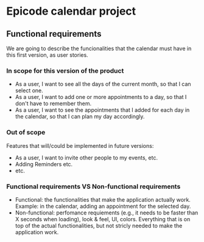 
# Epicode calendar project

## Functional requirements

We are going to describe the funcionalities that the calendar must have in this first version, as user stories.

### In scope for this version of the product

- As a user, I want to see all the days of the current month, so that I can select one.
- As a user, I want to add one or more appointments to a day, so that I don't have to remember them.
- As a user, I want to see the appointments that I added for each day in the calendar, so that I can plan my day accordingly.

### Out of scope

Features that will/could be implemented in future versions:

- As a user, I want to invite other people to my events, etc.
- Adding Reminders etc.
- etc.

### Functional requirements VS Non-functional requirements

* Functional: the functionalities that make the application actually work. Example: in the calendar, adding an appointment for the selected day.
* Non-functional: perfomance requiements (e.g., it needs to be faster than X seconds when loading), look & feel, UI, colors. Everything that is on top of the actual functionalities, but not stricly needed to make the application work.
